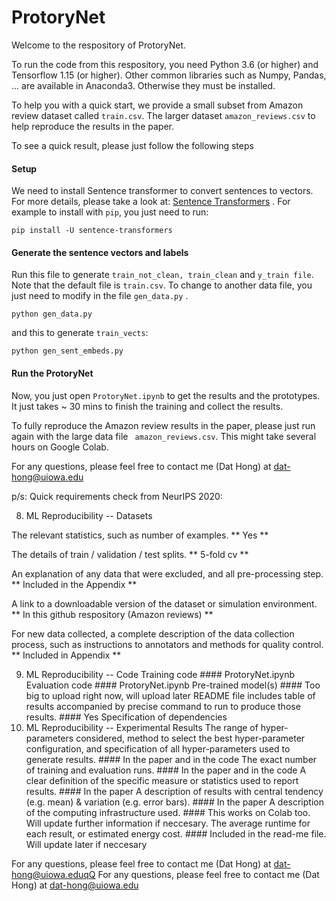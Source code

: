 # ProtoryNet

Welcome to the respository of ProtoryNet.

To run the code from this respository, you need Python 3.6 (or higher) and Tensorflow 1.15 (or higher). Other common libraries such as Numpy, Pandas, ... are available in Anaconda3. Otherwise they must be installed. 

To help you with a quick start, we provide a small subset from Amazon review dataset called ```train.csv```. The larger dataset ```amazon_reviews.csv``` to help reproduce the results in the paper.

To see a quick result, please just follow the following steps 

#### Setup

We need to install Sentence transformer to convert sentences to vectors. For more details, please take a look at: [Sentence Transformers](https://github.com/UKPLab/sentence-transformers) . For example to install with ``` pip ```, you just need to run:

  ```
  pip install -U sentence-transformers
  ```
  
#### Generate the sentence vectors and labels

Run this file to generate ```train_not_clean, train_clean``` and ```y_train file```. Note that the default file is ```train.csv```. To change to another data file, you just need to modify in the file ```gen_data.py``` .

```
python gen_data.py

```
and this to generate ```train_vects```:

```
python gen_sent_embeds.py
```

#### Run the ProtoryNet 

Now, you just open ``` ProtoryNet.ipynb ``` to get the results and the prototypes. It just takes ~ 30 mins to finish the training and collect the results.

To fully reproduce the Amazon review results in the paper, please just run again with the large data file ``` amazon_reviews.csv```. This might take several hours on Google Colab.

For any questions, please feel free to contact me (Dat Hong) at dat-hong@uiowa.edu

p/s: Quick requirements check from NeurIPS 2020:

8. ML Reproducibility -- Datasets

The relevant statistics, such as number of examples. ** Yes **

The details of train / validation / test splits. ** 5-fold cv **

An explanation of any data that were excluded, and all pre-processing step. ** Included in the Appendix **

A link to a downloadable version of the dataset or simulation environment. ** In this github respository (Amazon reviews) **

For new data collected, a complete description of the data collection process, such as instructions to annotators and methods for quality control. ** Included in Appendix **

9. ML Reproducibility -- Code
Training code #### ProtoryNet.ipynb
Evaluation code #### ProtoryNet.ipynb
Pre-trained model(s) #### Too big to upload right now, will upload later
README file includes table of results accompanied by precise command to run to produce those results. #### Yes
Specification of dependencies
10. ML Reproducibility -- Experimental Results
The range of hyper-parameters considered, method to select the best hyper-parameter configuration, and specification of all hyper-parameters used to generate results. #### In the paper and in the code
The exact number of training and evaluation runs. #### In the paper and in the code
A clear definition of the specific measure or statistics used to report results. #### In the paper
A description of results with central tendency (e.g. mean) & variation (e.g. error bars). #### In the paper
A description of the computing infrastructure used. #### This works on Colab too. Will update further information if neccesary.
The average runtime for each result, or estimated energy cost. #### Included in the read-me file. Will update later if neccesary

For any questions, please feel free to contact me (Dat Hong) at dat-hong@uiowa.eduqQ
For any questions, please feel free to contact me (Dat Hong) at dat-hong@uiowa.edu

